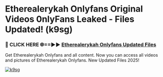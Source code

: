 # Etherealerykah Onlyfans Original Videos 0nlyFans Leaked - Files Updated! (k9sg)

<h3>🔴 CLICK HERE 🌐==►► <a href="https://tinyurl.com/ehrbuxhb" rel="nofollow">Etherealerykah Onlyfans Updated Files</a></h3>

Get Etherealerykah Onlyfans and all content. Now you can access all videos and pictures of Etherealerykah Onlyfans. New Updated Files 2025!

[![k9sg](https://i.imgur.com/lVYEuWS.gif)](https://tinyurl.com/ehrbuxhb)
